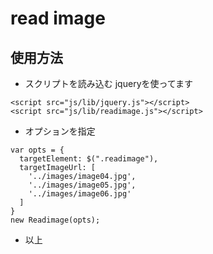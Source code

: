 read image
====

## 使用方法
- スクリプトを読み込む
jqueryを使ってます

```
<script src="js/lib/jquery.js"></script>
<script src="js/lib/readimage.js"></script>
```
- オプションを指定
```
var opts = {
  targetElement: $(".readimage"),
  targetImageUrl: [
    '../images/image04.jpg',
    '../images/image05.jpg',
    '../images/image06.jpg'
  ]
}
new Readimage(opts);

```
- 以上
